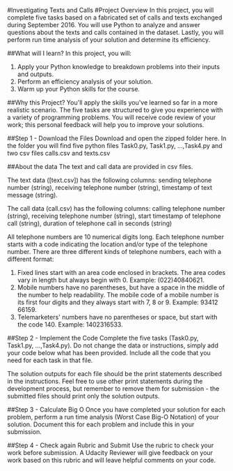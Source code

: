 #Investigating Texts and Calls
#Project Overview
In this project, you will complete five tasks based on a fabricated set of calls and texts exchanged during September 2016. You will use Python to analyze and answer questions about the texts and calls contained in the dataset. Lastly, you will perform run time analysis of your solution and determine its efficiency.

##What will I learn?
In this project, you will:

1. Apply your Python knowledge to breakdown problems into their inputs and outputs.
2. Perform an efficiency analysis of your solution.
3. Warm up your Python skills for the course.


##Why this Project?
You'll apply the skills you've learned so far in a more realistic scenario. The five tasks are structured to give you experience with a variety of programming problems. You will receive code review of your work; this personal feedback will help you to improve your solutions.

##Step 1 - Download the Files
Download and open the zipped folder here. In the folder you will find five python files Task0.py, Task1.py, ...,Task4.py and two csv files calls.csv and texts.csv

##About the data
The text and call data are provided in csv files.

The text data ([text.csv]) has the following columns: sending telephone number (string), receiving telephone number (string), timestamp of text message (string).

The call data (call.csv) has the following columns: calling telephone number (string), receiving telephone number (string), start timestamp of telephone call (string), duration of telephone call in seconds (string)

All telephone numbers are 10 numerical digits long. Each telephone number starts with a code indicating the location and/or type of the telephone number. There are three different kinds of telephone numbers, each with a different format:

1. Fixed lines start with an area code enclosed in brackets. The area codes vary in length but always begin with 0. Example: (022)40840621.
2. Mobile numbers have no parentheses, but have a space in the middle of the number to help readability. The mobile code of a mobile number is its first four digits and they always start with 7, 8 or 9. Example: 93412 66159.
3. Telemarketers' numbers have no parentheses or space, but start with the code 140. Example: 1402316533.

##Step 2 - Implement the Code
Complete the five tasks (Task0.py, Task1.py, ...,Task4.py). Do not change the data or instructions, simply add your code below what has been provided. Include all the code that you need for each task in that file.

The solution outputs for each file should be the print statements described in the instructions. Feel free to use other print statements during the development process, but remember to remove them for submission - the submitted files should print only the solution outputs.

##Step 3 - Calculate Big O
Once you have completed your solution for each problem, perform a run time analysis (Worst Case Big-O Notation) of your solution. Document this for each problem and include this in your submission.

##Step 4 - Check again Rubric and Submit
Use the rubric to check your work before submission. A Udacity Reviewer will give feedback on your work based on this rubric and will leave helpful comments on your code.